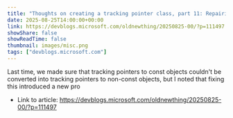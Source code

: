 ```yaml
---
title: "Thoughts on creating a tracking pointer class, part 11: Repairing assignment"
date: 2025-08-25T14:00:00+00:00
link: https://devblogs.microsoft.com/oldnewthing/20250825-00/?p=111497
showShare: false
showReadTime: false
thumbnail: images/misc.png
tags: ["devblogs.microsoft.com"]
---
```

Last time, we made sure that tracking pointers to const objects couldn't be converted into tracking pointers to non-const objects, but I noted that fixing this introduced a new pro

- Link to article: https://devblogs.microsoft.com/oldnewthing/20250825-00/?p=111497